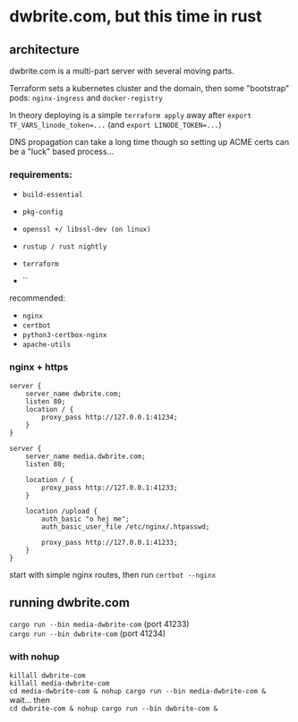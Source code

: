 # dwbrite.com, but this time in rust

## architecture

dwbrite.com is a multi-part server with several moving parts.

Terraform sets a kubernetes cluster and the domain, 
then some "bootstrap" pods: `nginx-ingress` and `docker-registry`

In theory deploying is a simple `terraform apply` away after `export TF_VARS_linode_token=...` (and `export LINODE_TOKEN=...`)

DNS propagation can take a long time though so setting up ACME certs can be a "luck" based process...


### requirements:
- `build-essential`
- `pkg-config`
- `openssl +/ libssl-dev (on linux)`
- `rustup / rust nightly`

- `terraform`
- ``


recommended: 

- `nginx`
- `certbot`
- `python3-certbox-nginx`
- `apache-utils`

### nginx + https
```
server {
    server_name dwbrite.com;
    listen 80;
    location / {
        proxy_pass http://127.0.0.1:41234;
    }
}

server {
    server_name media.dwbrite.com;
    listen 80;

    location / {
        proxy_pass http://127.0.0.1:41233;
    }
    
    location /upload {
        auth_basic "o hej me";
        auth_basic_user_file /etc/nginx/.htpasswd;
        
        proxy_pass http://127.0.0.1:41233;
    }
}
```

start with simple nginx routes, then run `certbot --nginx`

## running dwbrite.com

`cargo run --bin media-dwbrite-com` (port 41233)  
`cargo run --bin dwbrite-com` (port 41234)

### with nohup

`killall dwbrite-com`  
`killall media-dwbrite-com`  
`cd media-dwbrite-com & nohup cargo run --bin media-dwbrite-com &`  
wait... then  
`cd dwbrite-com & nohup cargo run --bin dwbrite-com &`  
